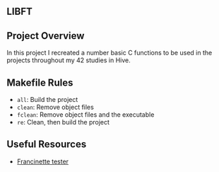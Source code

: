 ## LIBFT

## Project Overview
In this project I recreated a number basic C functions to be used in the projects throughout my 42 studies in Hive.

## Makefile Rules

- `all`: Build the project
- `clean`: Remove object files
- `fclean`: Remove object files and the executable
- `re`: Clean, then build the project

## Useful Resources

- [Francinette tester](https://github.com/xicodomingues/francinette)
